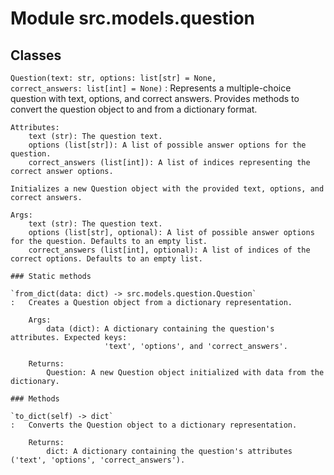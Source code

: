 Module src.models.question
==========================

Classes
-------

`Question(text: str, options: list[str] = None, correct_answers: list[int] = None)`
:   Represents a multiple-choice question with text, options, and correct answers.
    Provides methods to convert the question object to and from a dictionary format.
    
    Attributes:
        text (str): The question text.
        options (list[str]): A list of possible answer options for the question.
        correct_answers (list[int]): A list of indices representing the correct answer options.
    
    Initializes a new Question object with the provided text, options, and correct answers.
    
    Args:
        text (str): The question text.
        options (list[str], optional): A list of possible answer options for the question. Defaults to an empty list.
        correct_answers (list[int], optional): A list of indices of the correct options. Defaults to an empty list.

    ### Static methods

    `from_dict(data: dict) ‑> src.models.question.Question`
    :   Creates a Question object from a dictionary representation.
        
        Args:
            data (dict): A dictionary containing the question's attributes. Expected keys:
                         'text', 'options', and 'correct_answers'.
        
        Returns:
            Question: A new Question object initialized with data from the dictionary.

    ### Methods

    `to_dict(self) ‑> dict`
    :   Converts the Question object to a dictionary representation.
        
        Returns:
            dict: A dictionary containing the question's attributes ('text', 'options', 'correct_answers').